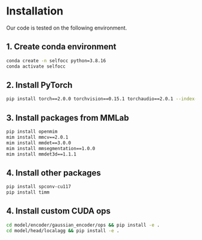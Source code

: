 # Installation
Our code is tested on the following environment.

## 1. Create conda environment
```bash
conda create -n selfocc python=3.8.16
conda activate selfocc
```

## 2. Install PyTorch
```bash
pip install torch==2.0.0 torchvision==0.15.1 torchaudio==2.0.1 --index-url https://download.pytorch.org/whl/cu118
```

## 3. Install packages from MMLab
```bash
pip install openmim
mim install mmcv==2.0.1
mim install mmdet==3.0.0
mim install mmsegmentation==1.0.0
mim install mmdet3d==1.1.1
```

## 4. Install other packages
```bash
pip install spconv-cu117
pip install timm
```

## 4. Install custom CUDA ops
```bash
cd model/encoder/gaussian_encoder/ops && pip install -e .
cd model/head/localagg && pip install -e .
```